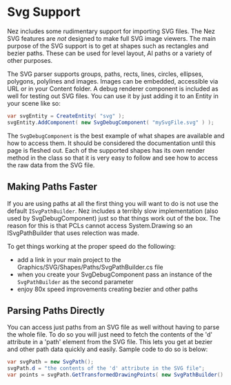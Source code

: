 # Svg Support

Nez includes some rudimentary support for importing SVG files. The Nez SVG features are _not_ designed to make full SVG image viewers. The main purpose of the SVG support is to get at shapes such as rectangles and bezier paths. These can be used for level layout, AI paths or a variety of other purposes.

The SVG parser supports groups, paths, rects, lines, circles, ellipses, polygons, polylines and images. Images can be embedded, accessible via URL or in your Content folder. A debug renderer component is included as well for testing out SVG files. You can use it by just adding it to an Entity in your scene like so:

```csharp
var svgEntity = CreateEntity( "svg" );
svgEntity.AddComponent( new SvgDebugComponent( "mySvgFile.svg" ) );
```

The `SvgDebugComponent` is the best example of what shapes are available and how to access them. It should be considered the documentation until this page is fleshed out. Each of the supported shapes has its own render method in the class so that it is very easy to follow and see how to access the raw data from the SVG file.

## Making Paths Faster

If you are using paths at all the first thing you will want to do is not use the default `ISvgPathBuilder`. Nez includes a terribly slow implementation \(also used by SvgDebugComponent\) just so that things work out of the box. The reason for this is that PCLs cannot access System.Drawing so an ISvgPathBuilder that uses relection was made.

To get things working at the proper speed do the following:

* add a link in your main project to the Graphics/SVG/Shapes/Paths/SvgPathBuilder.cs file
* when you create your SvgDebugComponent pass an instance of the `SvgPathBuilder` as the second parameter
* enjoy 80x speed improvements creating bezier and other paths

## Parsing Paths Directly

You can access just paths from an SVG file as well without having to parse the whole file. To do so you will just need to fetch the contents of the 'd' attribute in a 'path' element from the SVG file. This lets you get at bezier and other path data quickly and easily. Sample code to do so is below:

```csharp
var svgPath = new SvgPath();
svgPath.d = "the contents of the 'd' attribute in the SVG file";
var points = svgPath.GetTransformedDrawingPoints( new SvgPathBuilder() );
```

